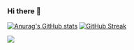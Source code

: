 ### Hi there 👋
[![Anurag's GitHub stats](https://github-readme-stats.vercel.app/api?username=guttappa1238)](https://github.com/anuraghazra/github-readme-stats)
[![GitHub Streak](https://github-readme-streak-stats.herokuapp.com/?user=guttappa1238&theme=dark)](https://git.io/streak-stats)

![](https://komarev.com/ghpvc/?username=guttappa1238)

<!--
**Guttappa1238/guttappa1238** is a ✨ _special_ ✨ repository because its `README.md` (this file) appears on your GitHub profile.

Here are some ideas to get you started:

- 🔭 I’m currently working on Computer vision projects
- 🌱 I’m currently learning 
- 👯 I’m looking to collaborate on ...
- 🤔 I’m looking for help with ...
- 💬 Ask me about ...
- 📫 How to reach me: ...
- 😄 Pronouns: ...
- ⚡ Fun fact: ...
-->
